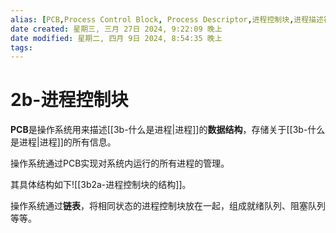 ```yaml
---
alias: [PCB,Process Control Block, Process Descriptor,进程控制块,进程描述符]
date created: 星期三, 三月 27日 2024, 9:22:09 晚上
date modified: 星期二, 四月 9日 2024, 8:54:35 晚上
tags: 
---
```


# 2b-进程控制块

**PCB**是操作系统用来描述[[3b-什么是进程|进程]]的**数据结构**，存储关于[[3b-什么是进程|进程]]的所有信息。

操作系统通过PCB实现对系统内运行的所有进程的管理。

其具体结构如下![[3b2a-进程控制块的结构]]。

操作系统通过**链表**，将相同状态的进程控制块放在一起，组成就绪队列、阻塞队列等等。